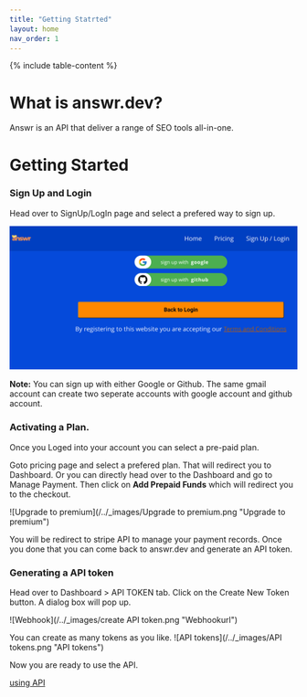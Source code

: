 ```yaml
---
title: "Getting Statrted"
layout: home
nav_order: 1
---
```

{% include table-content %}

# What is answr.dev?

Answr is an API that deliver a range of SEO tools all-in-one.

# Getting Started

### Sign Up and Login

Head over to SignUp/LogIn page and select a prefered way to sign up.

![SignUp/LogIn](/../_images/signup-login.png "SignUp/Login")

**Note:** You can sign up with either Google or Github. The same gmail account can create two seperate accounts with google account and github account.


### Activating a Plan.
Once you Loged into your account you can select a pre-paid plan.

Goto pricing page and select a prefered plan. That will redirect you to Dashboard. Or you can directly head over to the Dashboard and go to Manage Payment. Then click on **Add Prepaid Funds** which will redirect you to the checkout.

![Upgrade to premium](/../_images/Upgrade to premium.png "Upgrade to premium")

You will be redirect to stripe API to manage your payment records. Once you done that you can come back to answr.dev and generate an API token.

### Generating a API token
Head over to Dashboard > API TOKEN tab.
Click on the Create New Token button. A dialog box will pop up.

![Webhook](/../_images/create API token.png "Webhookurl")

You can create as many tokens as you like. 
![API tokens](/../_images/API tokens.png "API tokens")

Now you are ready to use the API.

[using API](/api/)